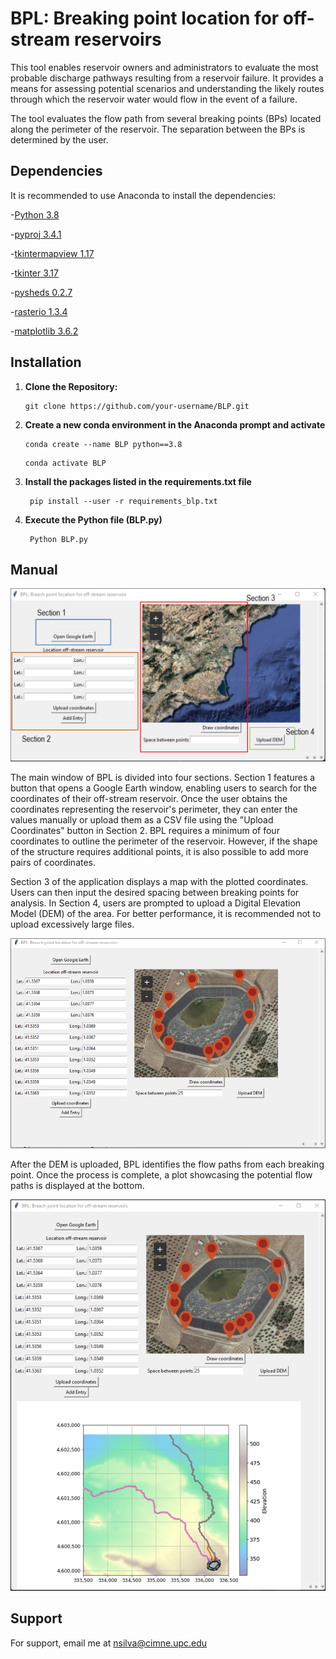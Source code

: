 # BPL: Breaking point location for off-stream reservoirs
This tool enables reservoir owners and administrators to evaluate the most probable discharge pathways resulting from a reservoir failure. It provides a means for assessing potential scenarios and understanding the likely routes through which the reservoir water would flow in the event of a failure.

The tool evaluates the flow path from several breaking points (BPs) located along the perimeter of the reservoir. The separation between the BPs is determined by the user.

## Dependencies
It is recommended to use Anaconda to install the dependencies:

-[Python 3.8](https://www.python.org/downloads/release/python-380/)

-[pyproj 3.4.1](https://pyproj4.github.io/pyproj/stable/)

-[tkintermapview 1.17](https://github.com/TomSchimansky/TkinterMapView)

-[tkinter 3.17](https://docs.python.org/3/library/tkinter.html)

-[pysheds 0.2.7](https://pypi.org/project/pysheds/)

-[rasterio 1.3.4](https://pypi.org/project/rasterio/)   

-[matplotlib 3.6.2](https://matplotlib.org/stable/index.html)

 ## Installation

1. **Clone the Repository:**
   ```
   git clone https://github.com/your-username/BLP.git
   ```

2. **Create a new conda environment in the Anaconda prompt and activate**
   ```
   conda create --name BLP python==3.8
   ```
   ```
   conda activate BLP
   ```
   
3. **Install the packages listed in the requirements.txt file**
   ```
    pip install --user -r requirements_blp.txt
   ```
   
4. **Execute the Python file (BLP.py)**
   ```
    Python BLP.py
   ```

## Manual
![bpl](Images/BLP_sections.bmp)

The main window of BPL is divided into four sections. Section 1 features a button that opens a Google Earth window, enabling users to search for the coordinates of their off-stream reservoir. Once the user obtains the coordinates representing the reservoir's perimeter, they can enter the values manually or upload them as a CSV file using the "Upload Coordinates" button in Section 2. 
BPL requires a minimum of four coordinates to outline the perimeter of the reservoir. However, if the shape of the structure requires additional points, it is also possible to add more pairs of coordinates.

Section 3 of the application displays a map with the plotted coordinates. Users can then input the desired spacing between breaking points for analysis. In Section 4, users are prompted to upload a Digital Elevation Model (DEM) of the area. For better performance, it is recommended not to upload excessively large files.

![example](Images/BPL_segarra.bmp)

After the DEM is uploaded, BPL identifies the flow paths from each breaking point. Once the process is complete, a plot showcasing the potential flow paths is displayed at the bottom.

![Results](Images/ResultBPL.bmp)



## Support
For support, email me at nsilva@cimne.upc.edu
